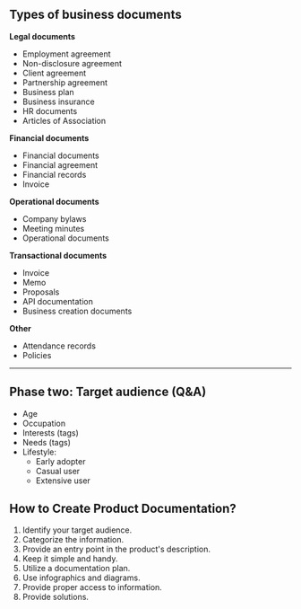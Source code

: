 ## Types of business documents

**Legal documents**

* Employment agreement
* Non-disclosure agreement
* Client agreement
* Partnership agreement
* Business plan
* Business insurance
* HR documents
* Articles of Association

**Financial documents**

* Financial documents
* Financial agreement
* Financial records
* Invoice

**Operational documents**

* Company bylaws
* Meeting minutes
* Operational documents

**Transactional documents**

* Invoice
* Memo
* Proposals
* API documentation
* Business creation documents

**Other**

* Attendance records
* Policies

---

## Phase two: Target audience (Q&A)

* Age
* Occupation
* Interests (tags)
* Needs (tags)
* Lifestyle:
    * Early adopter
    * Casual user
    * Extensive user

## How to Create Product Documentation?

1. Identify your target audience.
2. Categorize the information.
3. Provide an entry point in the product's description.
4. Keep it simple and handy.
5. Utilize a documentation plan.
6. Use infographics and diagrams.
7. Provide proper access to information.
8. Provide solutions.
